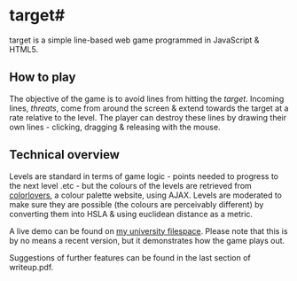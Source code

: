 # target#

target is a simple line-based web game programmed in JavaScript & HTML5.

## How to play ##

The objective of the game is to avoid lines from hitting the *target*. Incoming lines, *threats*, come from around the screen & extend towards the target at a rate relative to the level. The player can destroy these lines by drawing their own lines - clicking, dragging & releasing with the mouse.

## Technical overview ##

Levels are standard in terms of game logic - points needed to progress to the next level .etc - but the colours of the levels are retrieved from [colorlovers](http://colorlovers.com), a colour palette website, using AJAX. Levels are moderated to make sure they are possible (the colours are perceivably different) by converting them into HSLA & using euclidean distance as a metric.


A live demo can be found on [my university filespace](http://users.aber.ac.uk/gij2/iwp). Please note that this is by no means a recent version, but it demonstrates how the game plays out.

Suggestions of further features can be found in the last section of writeup.pdf.

